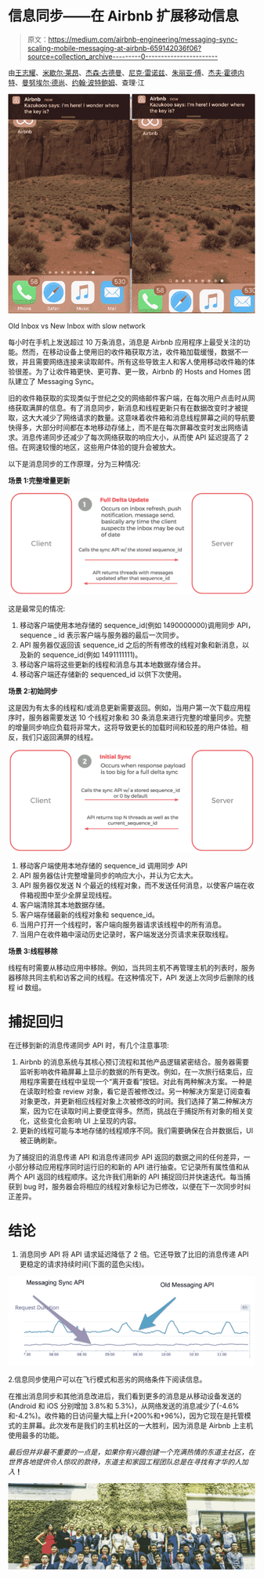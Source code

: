 # 信息同步——在 Airbnb 扩展移动信息

> 原文：<https://medium.com/airbnb-engineering/messaging-sync-scaling-mobile-messaging-at-airbnb-659142036f06?source=collection_archive---------0----------------------->

由[王志耀](https://medium.com/u/8e2cd429e3bb?source=post_page-----659142036f06--------------------------------)、[米歇尔·莱昂](https://medium.com/u/c011f676a10c?source=post_page-----659142036f06--------------------------------)、[杰森·古德曼](https://medium.com/u/1f36b16d073e?source=post_page-----659142036f06--------------------------------)、[尼克·雷诺兹](https://medium.com/u/ff1003fda70b?source=post_page-----659142036f06--------------------------------)、[朱丽亚·傅](https://medium.com/u/cbe8bf79ca00?source=post_page-----659142036f06--------------------------------)、[杰夫·霍德内特](http://www.jeffhodnett.com/)、[曼努埃尔·德尚](https://medium.com/u/fe785ba6ac78?source=post_page-----659142036f06--------------------------------)、[约翰·波特鲍姆](https://medium.com/u/de6bbe853874?source=post_page-----659142036f06--------------------------------)、查理·江

![](img/16e09ee2107923b86d7fbf95dc42e585.png)

Old Inbox vs New Inbox with slow network

每小时在手机上发送超过 10 万条消息，消息是 Airbnb 应用程序上最受关注的功能。然而，在移动设备上使用旧的收件箱获取方法，收件箱加载缓慢，数据不一致，并且需要网络连接来读取邮件。所有这些导致主人和客人使用移动收件箱的体验很差。为了让收件箱更快、更可靠、更一致，Airbnb 的 Hosts and Homes 团队建立了 Messaging Sync。

旧的收件箱获取的实现类似于世纪之交的网络邮件客户端，在每次用户点击时从网络获取满屏的信息。有了消息同步，新消息和线程更新只有在数据改变时才被提取，这大大减少了网络请求的数量。这意味着收件箱和消息线程屏幕之间的导航要快得多，大部分时间都在本地移动存储上，而不是在每次屏幕改变时发出网络请求。消息传递同步还减少了每次网络获取的响应大小，从而使 API 延迟提高了 2 倍。在网速较慢的地区，这些用户体验的提升会被放大。

以下是消息同步的工作原理，分为三种情况:

**场景 1:完整增量更新**

![](img/cac877443ee205e86b1672d7be71ee9f.png)

这是最常见的情况:

1.  移动客户端使用本地存储的 sequence_id(例如 1490000000)调用同步 API，sequence _ id 表示客户端与服务器的最后一次同步。
2.  API 服务器仅返回该 sequence_id 之后的所有修改的线程对象和新消息，以及新的 sequence_id(例如 1491111111)。
3.  移动客户端将这些更新的线程和消息与其本地数据存储合并。
4.  移动客户端还存储新的 sequenced_id 以供下次使用。

**场景 2:初始同步**

这是因为有太多的线程和/或消息更新需要返回。例如，当用户第一次下载应用程序时，服务器需要发送 10 个线程对象和 30 条消息来进行完整的增量同步。完整的增量同步响应负载将非常大，这将导致更长的加载时间和较差的用户体验。相反，我们只返回满屏的线程。

![](img/08f7190f4afd003f37d23ce3cc6cf98b.png)

1.  移动客户端使用本地存储的 sequence_id 调用同步 API
2.  API 服务器估计完整增量同步的响应大小，并认为它太大。
3.  API 服务器仅发送 N 个最近的线程对象，而不发送任何消息，以使客户端在收件箱视图中至少全屏呈现线程。
4.  客户端清除其本地数据存储。
5.  客户端存储最新的线程对象和 sequence_id。
6.  当用户打开一个线程时，客户端向服务器请求该线程中的所有消息。
7.  当用户在收件箱中滚动历史记录时，客户端发送分页请求来获取线程。

**场景 3:线程移除**

线程有时需要从移动应用中移除。例如，当共同主机不再管理主机的列表时，服务器移除共同主机和访客之间的线程。在这种情况下，API 发送上次同步后删除的线程 id 数组。

# 捕捉回归

在迁移到新的消息传递同步 API 时，有几个注意事项:

1.  Airbnb 的消息系统与其核心预订流程和其他产品逻辑紧密结合。服务器需要监听影响收件箱屏幕上显示的数据的所有更改。例如，在一次旅行结束后，应用程序需要在线程中呈现一个“离开查看”按钮。对此有两种解决方案。一种是在读取时检查 review 对象，看它是否被修改过。另一种解决方案是订阅查看对象更改，并更新相应线程对象上次被修改的时间。我们选择了第二种解决方案，因为它在读取时间上要便宜得多。然而，挑战在于捕捉所有对象的相关变化，这些变化会影响 UI 上呈现的内容。
2.  更新的线程可能与本地存储的线程顺序不同。我们需要确保在合并数据后，UI 被正确刷新。

为了捕捉旧的消息传递 API 和消息传递同步 API 返回的数据之间的任何差异，一小部分移动应用程序同时运行旧的和新的 API 进行抽查。它记录所有属性值和从两个 API 返回的线程顺序。这允许我们用新的 API 捕捉回归并快速迭代。每当捕获到 bug 时，服务器会将相应的线程对象标记为已修改，以便在下一次同步时纠正差异。

# 结论

1.  消息同步 API 将 API 请求延迟降低了 2 倍。它还导致了比旧的消息传递 API 更稳定的请求持续时间(下面的蓝色尖线)。

![](img/704d29b5410200141fe839a27f514263.png)

2.信息同步使用户可以在飞行模式和恶劣的网络条件下阅读信息。

在推出消息同步和其他消息改进后，我们看到更多的消息是从移动设备发送的(Android 和 iOS 分别增加 3.8%和 5.3%)，从网络发送的消息减少了(-4.6%和-4.2%)。收件箱的日访问量大幅上升(+200%和+96%)，因为它现在是托管模式的主屏幕。此次发布是我们的主机社区的一大胜利，因为消息是 Airbnb 上主机使用最多的功能。

*最后但并非最不重要的一点是，如果你有兴趣创建一个充满热情的东道主社区，在世界各地提供令人惊叹的款待，东道主和家园工程团队总是在寻找有才华的人加入*[](https://www.airbnb.com/careers/departments/engineering)**！**

*![](img/738231d1fd899135737d54f584d7ecc7.png)*